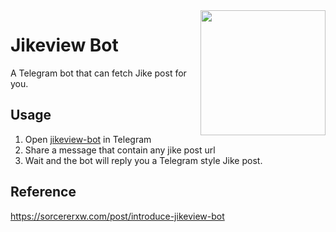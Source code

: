 
<img align="right" src="https://github.com/sorcererxw/jikeview-bot/blob/master/resource/icon.png" width="200" />

# Jikeview Bot

A Telegram bot that can fetch Jike post for you.

## Usage

1. Open [jikeview-bot](https://t.me/@jikeview_bot) in Telegram
2. Share a message that contain any jike post url
3. Wait and the bot will reply you a Telegram style Jike post.

## Reference

https://sorcererxw.com/post/introduce-jikeview-bot